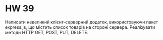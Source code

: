 # HW 39
Написати невеликий клієнт-серверний додаток, використовуючи пакет express.js, що містить список товарів на стороні сервера. Реалізувати методи HTTP GET, POST, PUT, DELETE.